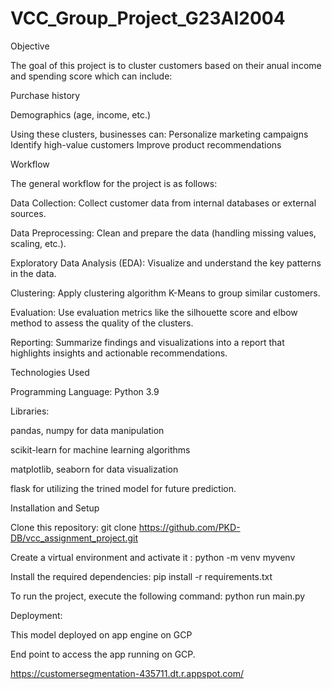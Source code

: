 # VCC_Group_Project_G23AI2004

Objective

The goal of this project is to cluster customers based on their anual income and spending score which can include:

Purchase history

Demographics (age, income, etc.)

Using these clusters, businesses can: Personalize marketing campaigns Identify high-value customers Improve product recommendations

Workflow

The general workflow for the project is as follows:

Data Collection: Collect customer data from internal databases or external sources.

Data Preprocessing: Clean and prepare the data (handling missing values, scaling, etc.).

Exploratory Data Analysis (EDA): Visualize and understand the key patterns in the data.

Clustering: Apply clustering algorithm K-Means to group similar customers.

Evaluation: Use evaluation metrics like the silhouette score and elbow method to assess the quality of the clusters.

Reporting: Summarize findings and visualizations into a report that highlights insights and actionable recommendations.

Technologies Used

Programming Language: Python 3.9

Libraries:

pandas, numpy for data manipulation

scikit-learn for machine learning algorithms

matplotlib, seaborn for data visualization

flask for utilizing the trined model for future prediction.

Installation and Setup

Clone this repository: git clone https://github.com/PKD-DB/vcc_assignment_project.git

Create a virtual environment and activate it : python -m venv myvenv

Install the required dependencies: pip install -r requirements.txt

To run the project, execute the following command: python run main.py

Deployment:

This model deployed on app engine on GCP

End point to access the app running on GCP.

https://customersegmentation-435711.dt.r.appspot.com/
